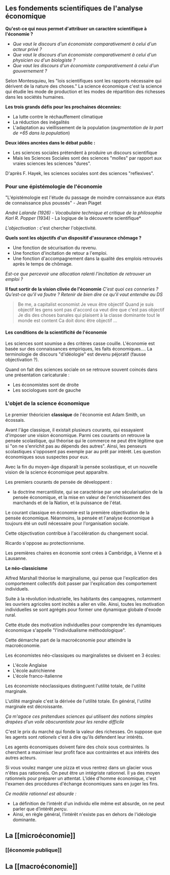 
## Les fondements scientifiques de l'analyse économique

**Qu'est-ce qui nous permet d'attribuer un caractère scientifique à l'économie ?**

 - *Que vaut le discours d'un économiste comparativement à celui d'un acteur privé ?*
 - *Que vaut le discours d'un économiste comparativement à celui d'un physicien ou d'un biologiste ?*
 - *Que vaut les discours d'un économiste comparativement à celui d'un gouvernement ?*

Selon Montesquieu, les "lois scientifiques sont les rapports nécessaire qui dérivent de la nature des choses."
La science économique c'est la science qui étudie les mode de production et les modes de répartition des richesses dans les sociétés humaines.

**Les trois grands défis pour les prochaines décennies:**
 - La lutte contre le réchauffement climatique
 - La réduction des inégalités
 - L'adaptation au vieillissement de la population (*augmentation de la part de +65 dans la population*)

**Deux idées ancrées dans le débat public :**
 - Les sciences sociales prétendent à produire un discours scientifique
 - Mais les Sciences Sociales sont des sciences "molles" par rapport aux vraies sciences les sciences "dures".

D'après F. Hayek, les sciences sociales sont des sciences "reflexives".

### Pour une épistémologie de l'économie

"L'épistémologie est l'étude du passage de moindre connaissance aux états de connaissance plus poussés" - Jean Piaget

*André Lalande (1926) - Vocabulaire technique et critique de la philosophie*
*Karl R. Popper* (1934) - La logique de la découverte scientifique*

*L'objectivation* : c'est chercher l'objectivité.


**Quels sont les objectifs d'un dispositif d'assurance chômage ?**

 - Une fonction de sécurisation du revenu.
 - Une fonction d'incitation de retour a l'emploi.
 - Une fonction d'accompagnement dans la qualité des emplois retrouvés après le temps de chômage.

*Est-ce que percevoir une allocation ralenti l'incitation de retrouver un emploi ?*


**Il faut sortir de la vision clivée de l'économie**
*C'est quoi ces conneries ? Qu’est-ce qu'il va foutre ? Retenir de bien dire ce qu'il vaut entendre au DS*

> Be me, a capitalist economist
> Je veux être objectif
> Quand je suis objectif les gens sont pas d'accord
> ca veut dire que c'est pas objectif
> Je dis des choses banales qui plaisent à la classe dominante
> tout le monde est content
> Ca doit donc être objectif
> ...


#### Les conditions de la scientificité de l'économie

Les sciences sont soumise a des critères casse couille.
L'économie est basée sur des connaissances empiriques, les faits économiques....
La terminologie de discours "d'idéologie" est devenu péjoratif (fausse objectivation ?).

Quand on fait des sciences sociale on se retrouve souvent coincés dans une présentation caricaturale : 
 - Les économistes sont de droite
 - Les sociologues sont de gauche

### L'objet de la science économique


Le premier théoricien **classique** de l'économie est Adam Smith, un écossais.

Avant l'âge classique, il existait plusieurs courants, qui essayaient d'imposer une vision économique. Parmi ces courants on retrouve la pensée scolastique, qui théorise qui le commerce ne peut être légitime que si "on ne s'enrichit pas au dépends des autres". Ainsi, les penseurs scolastiques s'opposent pas exemple par au prêt par intérêt. Les question économiques sous suspectes pour eux. 

Avec la fin du moyen-âge disparaît la pensée scolastique, et un nouvelle vision de la science économique peut apparaître.

Les premiers courants de pensée de développent :
 - la doctrine mercantiliste, qui se caractérise par une sécularisation de la pensée économique, et la mise en valeur de l'enrichissement des marchands et de la Nation, et la puissance de l'état.


Le courant classique en économie est la première objectivation de la pensée économique. Néanmoins, la pensée et l'analyse économique à toujours été un outil nécessaire pour l'organisation sociale.

Cette objectivation contribue à l'accélération du changement social.

Ricardo s'oppose au protectionnisme.

Les premières chaires en économie sont crées à Cambridge, à Vienne et à Lausanne.

**Le néo-classicisme**

Alfred Marshall théorise le marginalisme, qui pense que l'explication des comportement collectifs doit passer par l'explication des comportement individuels.

Suite à la révolution industrielle, les habitants des campagnes, notamment les ouvriers agricoles sont incités a aller en ville. Ainsi, toutes les motivation individuelles se sont agrégés pour former une dynamique globale d'exode rural.

Cette étude des motivation individuelles pour comprendre les dynamiques économique s'appelle "l'individualisme méthodologique". 

Cette démarche part de la macroéconomie pour atteindre la macroéconomie.

Les économistes néo-classiques ou marginalistes se divisent en 3 écoles:

 - L'école Anglaise 
 - L'école autrichienne
 - L'école franco-italienne

Les économiste néoclassiques distinguent l'utilité totale, de l'utilité marginale. 

L'utilité marginale c'est la dérivée de l'utilité totale.
En général, l'utilité marginale est décroissante.

*Ça m'agace ces prétendues sciences qui utilisent des notions simples drapées d'un voile obscurantiste pour les rendre difficile*

C'est le prix du marché qui fonde la valeur des richesses. 
On suppose que les agents sont *rationels* c'est à dire qu'ils défendent leur intérêts.

Les agents économiques doivent faire des choix sous contraintes. Is cherchent a maximiser leur profit face aux contraintes et aux intérêts des autres acteurs.

Si vous voulez manger une pizza et vous rentrez dans un glacier vous n'êtes pas rationnels. On peut être un intégriste rationnel. Il ya des moyen rationnels pour préparer un attentat. L'idée d'homme économique, c'est l'examen des procédures d'échange économiques sans en juger les fins. 

*Ce modèle rationnel est absurde :*
 - La définition de l’intérêt d'un individu elle même est absurde, on ne peut parler que d’intérêt *perçu*.
 - Ainsi, en règle général, l’intérêt n'existe pas en dehors de l'idéologie dominante.


## La [[microéconomie]]

### [[économie publique]]

## La [[macroéconomie]]




